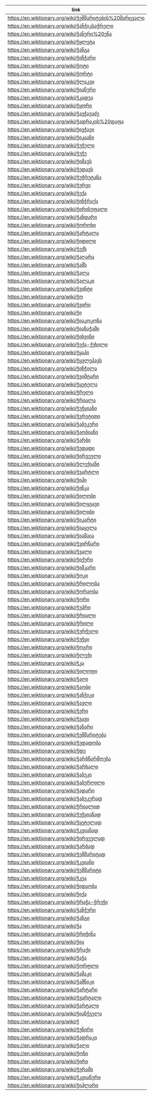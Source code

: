 |link|
|----|
|https://en.wiktionary.org/wiki/ჭეშმარიტების%20მარცვალი|
|https://en.wiktionary.org/wiki/ჭანჭიკსაჭრელი|
|https://en.wiktionary.org/wiki/ჭანური%20ენა|
|https://en.wiktionary.org/wiki/ჭყლეტა|
|https://en.wiktionary.org/wiki/ჭანგა|
|https://en.wiktionary.org/wiki/ჭინჭარი|
|https://en.wiktionary.org/wiki/ჭოტი|
|https://en.wiktionary.org/wiki/ჭორტი|
|https://en.wiktionary.org/wiki/ჭლაკვი|
|https://en.wiktionary.org/wiki/ჭიანური|
|https://en.wiktionary.org/wiki/ჭკადუა|
|https://en.wiktionary.org/wiki/ჭყორი|
|https://en.wiktionary.org/wiki/ჭავჭავაძე|
|https://en.wiktionary.org/wiki/ჭადრაკის%20დაფა|
|https://en.wiktionary.org/wiki/ჭივჭავი|
|https://en.wiktionary.org/wiki/ჭიკაანი|
|https://en.wiktionary.org/wiki/ჭუჭული|
|https://en.wiktionary.org/wiki/ჭუჭუ|
|https://en.wiktionary.org/wiki/ჭიმავს|
|https://en.wiktionary.org/wiki/ჭედავს|
|https://en.wiktionary.org/wiki/ჭუჭრუტანა|
|https://en.wiktionary.org/wiki/ჭურვი|
|https://en.wiktionary.org/wiki/ჭექა|
|https://en.wiktionary.org/wiki/ჭინჭრაქა|
|https://en.wiktionary.org/wiki/ჭირისუფალი|
|https://en.wiktionary.org/wiki/ჭანდარი|
|https://en.wiktionary.org/wiki/ჭოროხი|
|https://en.wiktionary.org/wiki/ჭარტალა|
|https://en.wiktionary.org/wiki/ჭიდილი|
|https://en.wiktionary.org/wiki/ჭექს|
|https://en.wiktionary.org/wiki/ჭაღარა|
|https://en.wiktionary.org/wiki/ჭამს|
|https://en.wiktionary.org/wiki/ჭალა|
|https://en.wiktionary.org/wiki/ჭალაკი|
|https://en.wiktionary.org/wiki/ჭვინტი|
|https://en.wiktionary.org/wiki/ჭო|
|https://en.wiktionary.org/wiki/ჭვირი|
|https://en.wiktionary.org/wiki/ჭი|
|https://en.wiktionary.org/wiki/ჭიაკოკონა|
|https://en.wiktionary.org/wiki/ჭიანაჭამი|
|https://en.wiktionary.org/wiki/ჭიხვინი|
|https://en.wiktionary.org/wiki/ჭექა-ქუხილი|
|https://en.wiktionary.org/wiki/ჭყაპი|
|https://en.wiktionary.org/wiki/ჭყვლეპავს|
|https://en.wiktionary.org/wiki/ჭინჭილა|
|https://en.wiktionary.org/wiki/ჭვიშტარი|
|https://en.wiktionary.org/wiki/ჭყეტელა|
|https://en.wiktionary.org/wiki/ჭრელი|
|https://en.wiktionary.org/wiki/ჭრიალა|
|https://en.wiktionary.org/wiki/ჭუჭყიანი|
|https://en.wiktionary.org/wiki/ჭვრეტითი|
|https://en.wiktionary.org/wiki/ჭაბუკური|
|https://en.wiktionary.org/wiki/ჭაობიანი|
|https://en.wiktionary.org/wiki/ჭარბი|
|https://en.wiktionary.org/wiki/ჭედადი|
|https://en.wiktionary.org/wiki/ჭირვეული|
|https://en.wiktionary.org/wiki/ჭლექიანი|
|https://en.wiktionary.org/wiki/ჭვარტლი|
|https://en.wiktionary.org/wiki/ჭიპი|
|https://en.wiktionary.org/wiki/ჭინკა|
|https://en.wiktionary.org/wiki/ჭილობი|
|https://en.wiktionary.org/wiki/ჭილყვავი|
|https://en.wiktionary.org/wiki/ჭილიბი|
|https://en.wiktionary.org/wiki/ჭიკარტი|
|https://en.wiktionary.org/wiki/ჭიაყელა|
|https://en.wiktionary.org/wiki/ჭიამაია|
|https://en.wiktionary.org/wiki/ჭვირნარი|
|https://en.wiktionary.org/wiki/ჭვალი|
|https://en.wiktionary.org/wiki/ჭიქური|
|https://en.wiktionary.org/wiki/ჭიშკარი|
|https://en.wiktionary.org/wiki/ჭოკი|
|https://en.wiktionary.org/wiki/ჭრილობა|
|https://en.wiktionary.org/wiki/ჭორაობა|
|https://en.wiktionary.org/wiki/ჭორი|
|https://en.wiktionary.org/wiki/ჭუპრი|
|https://en.wiktionary.org/wiki/ჭრიალი|
|https://en.wiktionary.org/wiki/ჭრილი|
|https://en.wiktionary.org/wiki/ჭურჭელი|
|https://en.wiktionary.org/wiki/ჭუჭყი|
|https://en.wiktionary.org/wiki/ჭოგრი|
|https://en.wiktionary.org/wiki/ჭლექი|
|https://en.wiktionary.org/wiki/ჭკა|
|https://en.wiktionary.org/wiki/ჭილოფი|
|https://en.wiktionary.org/wiki/ჭაღი|
|https://en.wiktionary.org/wiki/ჭაობი|
|https://en.wiktionary.org/wiki/ჭანჭიკი|
|https://en.wiktionary.org/wiki/ჭავლი|
|https://en.wiktionary.org/wiki/ჭერი|
|https://en.wiktionary.org/wiki/ჭვავი|
|https://en.wiktionary.org/wiki/ჭანარი|
|https://en.wiktionary.org/wiki/ჭეშმარიტება|
|https://en.wiktionary.org/wiki/ჭედადობა|
|https://en.wiktionary.org/wiki/ჭდე|
|https://en.wiktionary.org/wiki/ჭარბწარმოება|
|https://en.wiktionary.org/wiki/ჭარხალი|
|https://en.wiktionary.org/wiki/ჭაბუკი|
|https://en.wiktionary.org/wiki/ჭაბურღილი|
|https://en.wiktionary.org/wiki/ჭადარი|
|https://en.wiktionary.org/wiki/ჭაბუკურად|
|https://en.wiktionary.org/wiki/ჭრიალით|
|https://en.wiktionary.org/wiki/ჭუჭყიანად|
|https://en.wiktionary.org/wiki/ჭყეტელად|
|https://en.wiktionary.org/wiki/ჭკვიანად|
|https://en.wiktionary.org/wiki/ჭირვეულად|
|https://en.wiktionary.org/wiki/ჭარბად|
|https://en.wiktionary.org/wiki/ჭეშმარიტად|
|https://en.wiktionary.org/wiki/ჭკვიანი|
|https://en.wiktionary.org/wiki/ჭეშმარიტი|
|https://en.wiktionary.org/wiki/ჭკუა|
|https://en.wiktionary.org/wiki/ჭიდაობა|
|https://en.wiktionary.org/wiki/ჭიქა|
|https://en.wiktionary.org/wiki/ჭრაჭა-ჭრუჭი|
|https://en.wiktionary.org/wiki/ჭანჭური|
|https://en.wiktionary.org/wiki/ჭანგი|
|https://en.wiktionary.org/wiki/ჭა|
|https://en.wiktionary.org/wiki/ჭრიჭინა|
|https://en.wiktionary.org/wiki/ჭია|
|https://en.wiktionary.org/wiki/ჭრაქი|
|https://en.wiktionary.org/wiki/ჭაჭა|
|https://en.wiktionary.org/wiki/ჭორფლი|
|https://en.wiktionary.org/wiki/ჭაშაკი|
|https://en.wiktionary.org/wiki/ჭაშნიკი|
|https://en.wiktionary.org/wiki/ჭარტარი|
|https://en.wiktionary.org/wiki/ჭვარტალი|
|https://en.wiktionary.org/wiki/ჭარტალი|
|https://en.wiktionary.org/wiki/ჭიანჭველა|
|https://en.wiktionary.org/wiki/ჭ|
|https://en.wiktionary.org/wiki/ჭუნირი|
|https://en.wiktionary.org/wiki/ჭადრაკი|
|https://en.wiktionary.org/wiki/ჭალი|
|https://en.wiktionary.org/wiki/ჭონი|
|https://en.wiktionary.org/wiki/ჭირი|
|https://en.wiktionary.org/wiki/ჭერამი|
|https://en.wiktionary.org/wiki/ჭკვიანური|
|https://en.wiktionary.org/wiki/ჭიპლარი|
